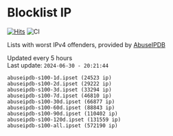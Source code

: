 # Blocklist IP

[![Hits](https://hits.seeyoufarm.com/api/count/incr/badge.svg?url=https%3A%2F%2Fgithub.com%2Fborestad%2Fblocklist-ip%2F&count_bg=%2379C83D&title_bg=%23555555&icon=&icon_color=%23E7E7E7&title=hits&edge_flat=false)](https://hits.seeyoufarm.com)  ![CI](https://img.shields.io/github/workflow/status/borestad/blocklist-ip/CI?style=flat-square)

Lists with worst IPv4 offenders, provided by [AbuseIPDB](https://www.abuseipdb.com/)

<!-- FOOTER-PLACEHOLDER -->
Updated every 5 hours<br>
Last update: `2024-06-30 - 20:21:44`
```
abuseipdb-s100-1d.ipset (24523 ip)
abuseipdb-s100-2d.ipset (29222 ip)
abuseipdb-s100-3d.ipset (33294 ip)
abuseipdb-s100-7d.ipset (46810 ip)
abuseipdb-s100-30d.ipset (66877 ip)
abuseipdb-s100-60d.ipset (88843 ip)
abuseipdb-s100-90d.ipset (110402 ip)
abuseipdb-s100-120d.ipset (131559 ip)
abuseipdb-s100-all.ipset (572190 ip)
```
